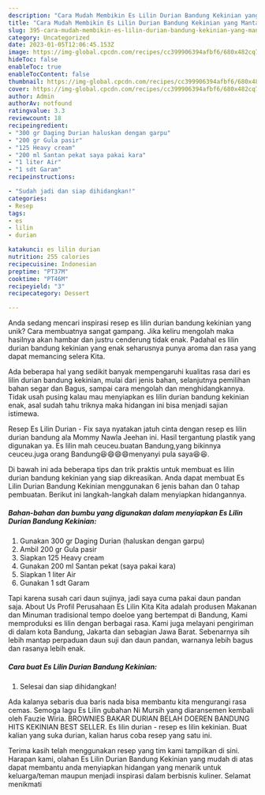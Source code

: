 ```yaml
---
description: "Cara Mudah Membikin Es Lilin Durian Bandung Kekinian yang Mantap"
title: "Cara Mudah Membikin Es Lilin Durian Bandung Kekinian yang Mantap"
slug: 395-cara-mudah-membikin-es-lilin-durian-bandung-kekinian-yang-mantap
category: Uncategorized
date: 2023-01-05T12:06:45.153Z
image: https://img-global.cpcdn.com/recipes/cc399906394afbf6/680x482cq70/es-lilin-durian-bandung-kekinian-foto-resep-utama.jpg
hideToc: false
enableToc: true
enableTocContent: false
thumbnail: https://img-global.cpcdn.com/recipes/cc399906394afbf6/680x482cq70/es-lilin-durian-bandung-kekinian-foto-resep-utama.jpg
cover: https://img-global.cpcdn.com/recipes/cc399906394afbf6/680x482cq70/es-lilin-durian-bandung-kekinian-foto-resep-utama.jpg
author: Admin
authorAv: notfound
ratingvalue: 3.3
reviewcount: 18
recipeingredient:
- "300 gr Daging Durian haluskan dengan garpu"
- "200 gr Gula pasir"
- "125 Heavy cream"
- "200 ml Santan pekat saya pakai kara"
- "1 liter Air"
- "1 sdt Garam"
recipeinstructions:

- "Sudah jadi dan siap dihidangkan!"
categories:
- Resep
tags:
- es
- lilin
- durian

katakunci: es lilin durian 
nutrition: 255 calories
recipecuisine: Indonesian
preptime: "PT37M"
cooktime: "PT46M"
recipeyield: "3"
recipecategory: Dessert

---
```





Anda sedang mencari inspirasi resep es lilin durian bandung kekinian yang unik? Cara membuatnya sangat gampang. Jika keliru mengolah maka hasilnya akan hambar dan justru cenderung tidak enak. Padahal es lilin durian bandung kekinian yang enak seharusnya punya aroma dan rasa yang dapat memancing selera Kita.





Ada beberapa hal yang sedikit banyak mempengaruhi kualitas rasa dari es lilin durian bandung kekinian, mulai dari jenis bahan, selanjutnya pemilihan bahan segar dan Bagus, sampai cara mengolah dan menghidangkannya. Tidak usah pusing kalau mau menyiapkan es lilin durian bandung kekinian enak,      asal sudah tahu triknya maka hidangan ini bisa menjadi sajian istimewa.














Resep Es Lilin Durian - Fix saya nyatakan jatuh cinta dengan resep es lilin durian bandung ala Mommy Nawla Jeehan ini. Hasil tergantung plastik yang digunakan ya. Es lilin mah ceuceu.buatan Bandung,yang bikinnya ceuceu.juga orang Bandung😆😄😄😄menyanyi pula saya😆😆.






Di bawah ini ada beberapa tips dan trik praktis untuk membuat es lilin durian bandung kekinian yang siap dikreasikan. Anda dapat membuat Es Lilin Durian Bandung Kekinian menggunakan 6 jenis bahan dan 0 tahap pembuatan. Berikut ini langkah-langkah dalam menyiapkan hidangannya.

<!--inarticleads1-->

##### Bahan-bahan dan bumbu yang digunakan dalam menyiapkan Es Lilin Durian Bandung Kekinian:

1. Gunakan 300 gr Daging Durian (haluskan dengan garpu)
1. Ambil 200 gr Gula pasir
1. Siapkan 125 Heavy cream
1. Gunakan 200 ml Santan pekat (saya pakai kara)
1. Siapkan 1 liter Air
1. Gunakan 1 sdt Garam


Tapi karena susah cari daun sujinya, jadi saya cuma pakai daun pandan saja. About Us Profil Perusahaan Es Lilin Kita Kita adalah produsen Makanan dan Minuman tradisional tempo doeloe yang bertempat di Bandung, Kami memproduksi es lilin dengan berbagai rasa. Kami juga melayani pengiriman di dalam kota Bandung, Jakarta dan sebagian Jawa Barat. Sebenarnya sih lebih mantap perpaduan daun suji dan daun pandan, warnanya lebih bagus dan rasanya lebih enak. 

<!--inarticleads2-->

##### Cara buat Es Lilin Durian Bandung Kekinian:


1. Selesai dan siap dihidangkan!

Ada kalanya sebaris dua baris nada bisa membantu kita mengurangi rasa cemas. Semoga lagu Es Lilin gubahan Ni Mursih yang diaransemen kembali oleh Fauzie Wiria. BROWNIES BAKAR DURIAN BELAH DOEREN BANDUNG HITS KEKINIAN BEST SELLER. Es lilin durian - resep es lilin kekinian. Buat kalian yang suka durian, kalian harus coba resep yang satu ini. 

Terima kasih telah menggunakan resep yang tim kami tampilkan di sini. Harapan kami, olahan Es Lilin Durian Bandung Kekinian yang mudah di atas dapat membantu anda menyiapkan hidangan yang menarik untuk keluarga/teman maupun menjadi inspirasi dalam berbisnis kuliner. Selamat menikmati
